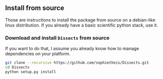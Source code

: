 ## Install from source

Those are instructions to install the package from source on a debian-like linux distribution. If you already have a basic scientific python stack, use it. 

### Download and install `Dissects` from source
If you want to do that, I assume you already know how to manage dependencies on your platform. 

```bash
git clone --recursive https://github.com/sophietheis/Dissects.git
cd Dissects
python setup.py install
```

